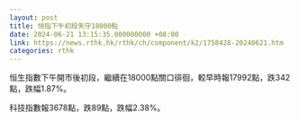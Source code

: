 ```yaml
---
layout: post
title: 恒指下午初段失守18000點
date: 2024-06-21 13:15:35.000000000 +08:00
link: https://news.rthk.hk/rthk/ch/component/k2/1758428-20240621.htm
categories: rthk
---
```


恒生指數下午開市後初段，繼續在18000點關口徘徊，較早時報17992點，跌342點，跌幅1.87%。

科技指數報3678點，跌89點，跌幅2.38%。
